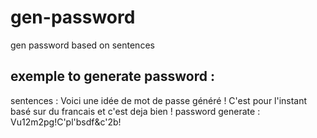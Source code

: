 # gen-password
gen password based on sentences

## exemple to generate password :
sentences : Voici une idée de mot de passe généré ! C'est pour l'instant basé sur du francais et c'est deja bien !
password generate : Vu12m2pg!C'pl'bsdf&c'2b!
